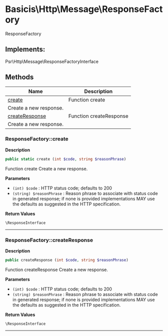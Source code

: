 # Basicis\Http\Message\ResponseFactory  

ResponseFactory

## Implements:
Psr\Http\Message\ResponseFactoryInterface



## Methods

| Name | Description |
|------|-------------|
|[create](#responsefactorycreate)|Function create
Create a new response.|
|[createResponse](#responsefactorycreateresponse)|Function createResponse
Create a new response.|




### ResponseFactory::create  

**Description**

```php
public static create (int $code, string $reasonPhrase)
```

Function create
Create a new response. 

 

**Parameters**

* `(int) $code`
: HTTP status code; defaults to 200  
* `(string) $reasonPhrase`
: Reason phrase to associate with status code  
in generated response; if none is provided implementations MAY use  
the defaults as suggested in the HTTP specification.  

**Return Values**

`\ResponseInterface`




<hr />


### ResponseFactory::createResponse  

**Description**

```php
public createResponse (int $code, string $reasonPhrase)
```

Function createResponse
Create a new response. 

 

**Parameters**

* `(int) $code`
: HTTP status code; defaults to 200  
* `(string) $reasonPhrase`
: Reason phrase to associate with status code  
in generated response; if none is provided implementations MAY use  
the defaults as suggested in the HTTP specification.  

**Return Values**

`\ResponseInterface`




<hr />

